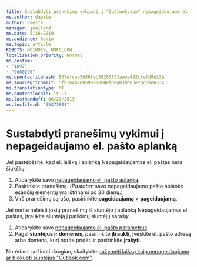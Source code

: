 ```yaml
---
title: Sustabdyti pranešimų vykimui į "Outlook.com" nepageidaujamo el. pašto aplanką
ms.author: daeite
author: daeite
manager: joallard
ms.date: 5/16/2019
ms.audience: Admin
ms.topic: article
ROBOTS: NOINDEX, NOFOLLOW
localization_priority: Normal
ms.custom:
- "1897"
- "9000290"
ms.openlocfilehash: 835efcaa5b86feb38285f51aaea492cfefd8e339
ms.sourcegitcommit: 5fb7a4b28859690020efdea630d03e70cc0e6334
ms.translationtype: MT
ms.contentlocale: lt-LT
ms.lasthandoff: 06/28/2019
ms.locfileid: "35371801"
---
```

# <a name="stop-messages-from-going-to-your-junk-email-folder"></a>Sustabdyti pranešimų vykimui į nepageidaujamo el. pašto aplanką

Jei pastebėsite, kad el. laišką į aplanką Nepageidaujamas el. paštas nėra šiukšlių:

1. Atidarykite savo [nepageidaujamo el. pašto aplanką](https://outlook.live.com/mail/junkemail).
1. Pasirinkite pranešimą. (*Pastaba:* savo nepageidaujamo pašto aplanke esančių elementų yra ištrinami po 30 dienų.)
1. Virš pranešimų sąrašo, pasirinkite **pageidaujamą** > **pageidaujamą**.

Jei norite neleisti jokių pranešimų iš siuntėjo į aplanką Nepageidaujamas el. paštas, įtraukite siuntėją į patikimų siuntėjų sąrašą:

1. Atidarykite savo [nepageidaujamo el. pašto parametrus](https://go.microsoft.com/fwlink/?linkid=2035804).
1. Pagal **siuntėjus ir domenus**, pasirinkite **įtraukti**, įveskite el. pašto adresą arba domeną, kurį norite pridėti ir pasirinkite **įrašyti**.

Norėdami sužinoti daugiau, skaitykite [pažymėti laišką kaip nepageidaujamo ar blokuoti siuntėjus "Outlook.com"](https://support.office.com/article/a3ece97b-82f8-4a5e-9ac3-e92fa6427ae4).
